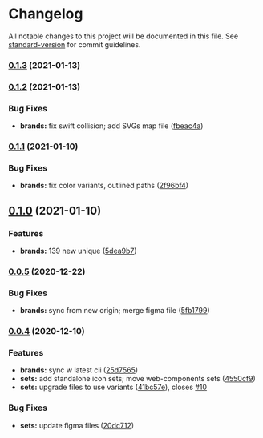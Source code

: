 # Changelog

All notable changes to this project will be documented in this file. See [standard-version](https://github.com/conventional-changelog/standard-version) for commit guidelines.

### [0.1.3](https://github.com/gorango/glyphs/compare/@glyphs/brands-v0.1.2...@glyphs/brands-v0.1.3) (2021-01-13)

### [0.1.2](https://github.com/gorango/glyphs/compare/@glyphs/brands-v0.1.1...@glyphs/brands-v0.1.2) (2021-01-13)


### Bug Fixes

* **brands:** fix swift collision; add SVGs map file ([fbeac4a](https://github.com/gorango/glyphs/commit/fbeac4a5a1d57997c3106313bca99c0729349368))

### [0.1.1](https://github.com/gorango/glyphs/compare/@glyphs/brands-v0.1.0...@glyphs/brands-v0.1.1) (2021-01-10)


### Bug Fixes

* **brands:** fix color variants, outlined paths ([2f96bf4](https://github.com/gorango/glyphs/commit/2f96bf4f23b8abc4413d5cca0c937418cf3c80a9))

## [0.1.0](https://github.com/gorango/glyphs/compare/@glyphs/brands-v0.0.5...@glyphs/brands-v0.1.0) (2021-01-10)


### Features

* **brands:** 139 new unique ([5dea9b7](https://github.com/gorango/glyphs/commit/5dea9b756b70d0ed2bac73c9e67bbd149a93b4cb))

### [0.0.5](https://github.com/gorango/glyphs/compare/@glyphs/brands-v0.0.4...@glyphs/brands-v0.0.5) (2020-12-22)


### Bug Fixes

* **brands:** sync from new origin; merge figma file ([5fb1799](https://github.com/gorango/glyphs/commit/5fb1799ce7d288cd736b8951d0108f73a0a7a868))

### [0.0.4](https://github.com/gorango/glyphs/compare/@glyphs/flags-v0.0.3...@glyphs/flags-v0.0.4) (2020-12-10)


### Features

* **brands:** sync w latest cli ([25d7565](https://github.com/gorango/glyphs/commit/25d7565c4fcc29218d7112df8ece60c186844801))
* **sets:** add standalone icon sets; move web-components sets ([4550cf9](https://github.com/gorango/glyphs/commit/4550cf9c0feff1f4c33223af74e049b992a9a4f8))
* **sets:** upgrade files to use variants ([41bc57e](https://github.com/gorango/glyphs/commit/41bc57e9674ecd83e701653330dc1c293a821618)), closes [#10](https://github.com/gorango/glyphs/issues/10)


### Bug Fixes

* **sets:** update figma files ([20dc712](https://github.com/gorango/glyphs/commit/20dc712d7673699e0714c83930b08c3c218fc9e5))
